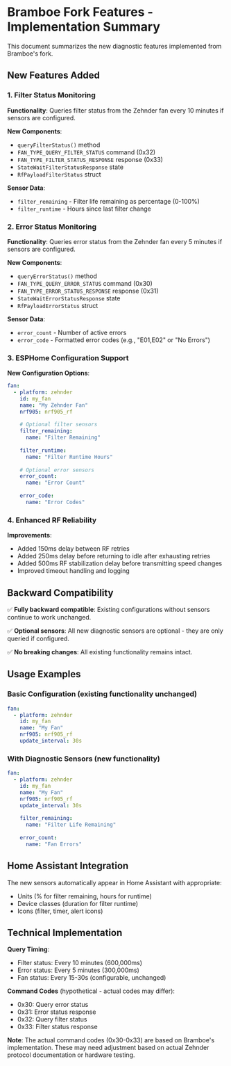 # Bramboe Fork Features - Implementation Summary

This document summarizes the new diagnostic features implemented from Bramboe's fork.

## New Features Added

### 1. Filter Status Monitoring

**Functionality**: Queries filter status from the Zehnder fan every 10 minutes if sensors are configured.

**New Components**:
- `queryFilterStatus()` method
- `FAN_TYPE_QUERY_FILTER_STATUS` command (0x32)
- `FAN_TYPE_FILTER_STATUS_RESPONSE` response (0x33) 
- `StateWaitFilterStatusResponse` state
- `RfPayloadFilterStatus` struct

**Sensor Data**:
- `filter_remaining` - Filter life remaining as percentage (0-100%)
- `filter_runtime` - Hours since last filter change

### 2. Error Status Monitoring

**Functionality**: Queries error status from the Zehnder fan every 5 minutes if sensors are configured.

**New Components**:
- `queryErrorStatus()` method
- `FAN_TYPE_QUERY_ERROR_STATUS` command (0x30)
- `FAN_TYPE_ERROR_STATUS_RESPONSE` response (0x31)
- `StateWaitErrorStatusResponse` state
- `RfPayloadErrorStatus` struct

**Sensor Data**:
- `error_count` - Number of active errors
- `error_code` - Formatted error codes (e.g., "E01,E02" or "No Errors")

### 3. ESPHome Configuration Support

**New Configuration Options**:
```yaml
fan:
  - platform: zehnder
    id: my_fan
    name: "My Zehnder Fan"
    nrf905: nrf905_rf
    
    # Optional filter sensors
    filter_remaining:
      name: "Filter Remaining"
      
    filter_runtime:
      name: "Filter Runtime Hours"
    
    # Optional error sensors
    error_count:
      name: "Error Count"
      
    error_code:
      name: "Error Codes"
```

### 4. Enhanced RF Reliability

**Improvements**:
- Added 150ms delay between RF retries
- Added 250ms delay before returning to idle after exhausting retries  
- Added 500ms RF stabilization delay before transmitting speed changes
- Improved timeout handling and logging

## Backward Compatibility

✅ **Fully backward compatible**: Existing configurations without sensors continue to work unchanged.

✅ **Optional sensors**: All new diagnostic sensors are optional - they are only queried if configured.

✅ **No breaking changes**: All existing functionality remains intact.

## Usage Examples

### Basic Configuration (existing functionality unchanged)
```yaml
fan:
  - platform: zehnder
    id: my_fan
    name: "My Fan" 
    nrf905: nrf905_rf
    update_interval: 30s
```

### With Diagnostic Sensors (new functionality)
```yaml
fan:
  - platform: zehnder
    id: my_fan
    name: "My Fan"
    nrf905: nrf905_rf
    update_interval: 30s
    
    filter_remaining:
      name: "Filter Life Remaining"
      
    error_count:
      name: "Fan Errors"
```

## Home Assistant Integration

The new sensors automatically appear in Home Assistant with appropriate:
- Units (% for filter remaining, hours for runtime)
- Device classes (duration for filter runtime)
- Icons (filter, timer, alert icons)

## Technical Implementation

**Query Timing**:
- Filter status: Every 10 minutes (600,000ms)
- Error status: Every 5 minutes (300,000ms) 
- Fan status: Every 15-30s (configurable, unchanged)

**Command Codes** (hypothetical - actual codes may differ):
- 0x30: Query error status
- 0x31: Error status response
- 0x32: Query filter status  
- 0x33: Filter status response

**Note**: The actual command codes (0x30-0x33) are based on Bramboe's implementation. These may need adjustment based on actual Zehnder protocol documentation or hardware testing.